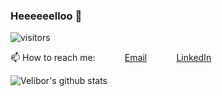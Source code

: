 
### Heeeeeelloo 👋

![visitors](https://visitor-badge.glitch.me/badge?page_id=velibor7) <br>

📫 How to reach me:
&nbsp;&nbsp;&nbsp;&nbsp;&nbsp;&nbsp;&nbsp;&nbsp;&nbsp;&nbsp; [Email](velibor.va@gmail.com)
&nbsp;&nbsp;&nbsp;&nbsp;&nbsp;&nbsp;&nbsp;&nbsp;&nbsp;&nbsp; [LinkedIn](https://www.linkedin.com/in/veliborvasiljevic)
<br>

![Velibor's github stats](https://github-readme-stats.vercel.app/api?username=velibor7)

